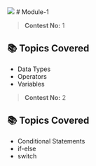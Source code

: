 <img src="https://t.bkit.co/w_681f9e76430b7.gif" />
# Module-1

> **Contest No:** 1

## 📚 Topics Covered

- Data Types  
- Operators  
- Variables  
> **Contest No:** 2

## 📚 Topics Covered

- Conditional Statements  
- if-else   
- switch  

